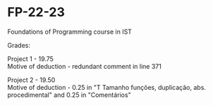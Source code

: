 # FP-22-23
Foundations of Programming course in IST


Grades:

Project 1 - 19.75   
Motive of deduction - redundant comment in line 371

Project 2 - 19.50   
Motive of deduction - 0.25 in "T Tamanho funções, duplicação, abs. procedimental" and 0.25 in "Comentários"
